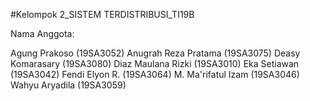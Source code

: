 #Kelompok 2_SISTEM TERDISTRIBUSI_TI19B

Nama Anggota:

Agung Prakoso (19SA3052)
Anugrah Reza Pratama (19SA3075)
Deasy Komarasary (19SA3080)
Diaz Maulana Rizki (19SA3010)
Eka Setiawan (19SA3042)
Fendi Elyon R. (19SA3064)
M. Ma'rifatul Izam (19SA3046)
Wahyu Aryadila (19SA3059)
